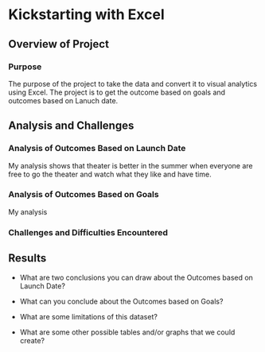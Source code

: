 # Kickstarting with Excel

## Overview of Project

### Purpose

The purpose of the project to take the data and convert it to visual analytics using Excel. The project is to get the outcome based on goals and outcomes based on Lanuch date.

## Analysis and Challenges

### Analysis of Outcomes Based on Launch Date

My analysis shows that theater is better in the summer when everyone are free to go the theater and watch what they like and have time.

### Analysis of Outcomes Based on Goals

My analysis 

### Challenges and Difficulties Encountered

## Results

- What are two conclusions you can draw about the Outcomes based on Launch Date?

- What can you conclude about the Outcomes based on Goals?

- What are some limitations of this dataset?

- What are some other possible tables and/or graphs that we could create?
